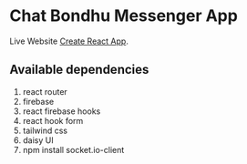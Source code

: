 # Chat Bondhu Messenger App

Live Website [Create React App](https://github.com/facebook/create-react-app).

## Available dependencies
1. react router
2. firebase
3. react firebase hooks
4. react hook form
5. tailwind css
6. daisy UI
7. npm install socket.io-client